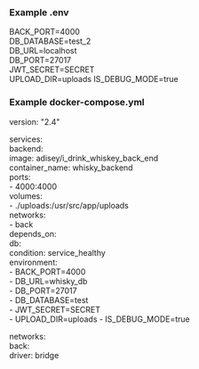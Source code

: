 

### Example .env
BACK_PORT=4000  
DB_DATABASE=test_2  
DB_URL=localhost  
DB_PORT=27017  
JWT_SECRET=SECRET  
UPLOAD_DIR=uploads
IS_DEBUG_MODE=true  

### Example docker-compose.yml
version: "2.4"  

services:  
  backend:  
    image: adisey/i_drink_whiskey_back_end  
    container_name: whisky_backend  
    ports:  
      - 4000:4000  
    volumes:  
      - ./uploads:/usr/src/app/uploads  
    networks:  
      - back  
    depends_on:  
      db:  
        condition: service_healthy  
    environment:  
      - BACK_PORT=4000  
      - DB_URL=whisky_db  
      - DB_PORT=27017  
      - DB_DATABASE=test  
      - JWT_SECRET=SECRET  
      - UPLOAD_DIR=uploads
      - IS_DEBUG_MODE=true 
  
networks:  
  back:  
    driver: bridge  

